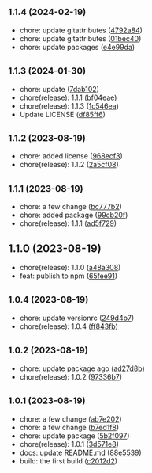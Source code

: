 ## <small>1.1.4 (2024-02-19)</small>

* chore: update gitattributes ([4792a84](https://github.com/biyuehu/standard-dev-demo/commit/4792a84))
* chore: update gitattributes ([01bec40](https://github.com/biyuehu/standard-dev-demo/commit/01bec40))
* chore: update packages ([e4e99da](https://github.com/biyuehu/standard-dev-demo/commit/e4e99da))



## <small>1.1.3 (2024-01-30)</small>

* chore: update ([7dab102](https://github.com/biyuehu/standard-dev-demo/commit/7dab102))
* chore(release): 1.1.1 ([bf04eae](https://github.com/biyuehu/standard-dev-demo/commit/bf04eae))
* chore(release): 1.1.3 ([1c546ea](https://github.com/biyuehu/standard-dev-demo/commit/1c546ea))
* Update LICENSE ([df85ff6](https://github.com/biyuehu/standard-dev-demo/commit/df85ff6))



## <small>1.1.2 (2023-08-19)</small>

* chore: added license ([968ecf3](https://github.com/biyuehu/standard-dev-demo/commit/968ecf3))
* chore(release): 1.1.2 ([2a5cf08](https://github.com/biyuehu/standard-dev-demo/commit/2a5cf08))



## <small>1.1.1 (2023-08-19)</small>

* chore: a few change ([bc777b2](https://github.com/biyuehu/standard-dev-demo/commit/bc777b2))
* chore: added package ([99cb20f](https://github.com/biyuehu/standard-dev-demo/commit/99cb20f))
* chore(release): 1.1.1 ([ad5f729](https://github.com/biyuehu/standard-dev-demo/commit/ad5f729))



## 1.1.0 (2023-08-19)

* chore(release): 1.1.0 ([a48a308](https://github.com/biyuehu/standard-dev-demo/commit/a48a308))
* feat: publish to npm ([65fee91](https://github.com/biyuehu/standard-dev-demo/commit/65fee91))



## <small>1.0.4 (2023-08-19)</small>

* chore: update versionrc ([249d4b7](https://github.com/biyuehu/standard-dev-demo/commit/249d4b7))
* chore(release): 1.0.4 ([ff843fb](https://github.com/biyuehu/standard-dev-demo/commit/ff843fb))



## <small>1.0.2 (2023-08-19)</small>

* chore: update package ago ([ad27d8b](https://github.com/biyuehu/standard-dev-demo/commit/ad27d8b))
* chore(release): 1.0.2 ([97336b7](https://github.com/biyuehu/standard-dev-demo/commit/97336b7))



## <small>1.0.1 (2023-08-19)</small>

* chore: a few change ([ab7e202](https://github.com/biyuehu/standard-dev-demo/commit/ab7e202))
* chore: a few change ([b7ed1f8](https://github.com/biyuehu/standard-dev-demo/commit/b7ed1f8))
* chore: update package ([5b2f097](https://github.com/biyuehu/standard-dev-demo/commit/5b2f097))
* chore(release): 1.0.1 ([3d571e8](https://github.com/biyuehu/standard-dev-demo/commit/3d571e8))
* docs: update README.md ([88e5539](https://github.com/biyuehu/standard-dev-demo/commit/88e5539))
* build: the first build ([c2012d2](https://github.com/biyuehu/standard-dev-demo/commit/c2012d2))



